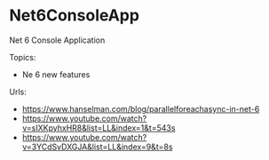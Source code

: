 # Net6ConsoleApp
Net 6 Console Application

Topics:
* Ne 6 new features

Urls:
* https://www.hanselman.com/blog/parallelforeachasync-in-net-6
* https://www.youtube.com/watch?v=sIXKpyhxHR8&list=LL&index=1&t=543s
* https://www.youtube.com/watch?v=3YCdSvDXGJA&list=LL&index=9&t=8s


